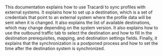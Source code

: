 This documentation explains how to use Tracardi to sync profiles with external systems. It explains how to set up a destination, which is a set of credentials that point to an external system where the profile data will be sent when it is changed. It also explains the list of available destinations, which may change depending on the system version. It also explains how to use the outbound traffic tab to select the destination and how to fill in the destination prerequisites, mapping, and destination settings fields. Finally, it explains that the synchronization is a postponed process and how to set the time after the destination system is synchronized.